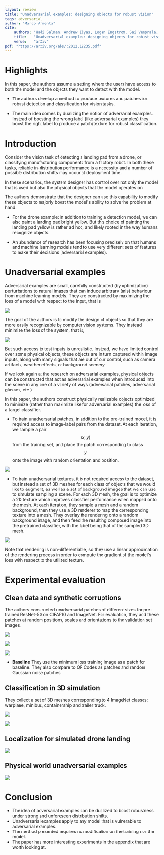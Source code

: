 ```yaml
---
layout: review
title: "Unadversarial examples: designing objects for robust vision"
tags: adversarial
author: "Marco Armenta"
cite:
    authors: "Hadi Salman, Andrew Ilyas, Logan Engstrom, Sai Vemprala, Aleksander Madry, Ashish Kapoor"
    title:   "Unadversarial examples: designing objects for robust vision"
    venue:   "arXiv"
pdf: "https://arxiv.org/abs/:2012.12235.pdf"
---
```


# Highlights

In this paper, the authors assume a setting where the users have access to both the model and the objects they want to detect with the model.

* The authors develop a method to produce textures and patches for robust detection and classification for vision tasks.

* The main idea comes by dualizing the notion of adversarial examples. Instead of boosting the wrong label (like adversarial examples) they boost the right label to produce a patch/texture for robust classification.


# Introduction

Consider the vision task of detecting a landing pad from a drone, or classifying manufacturing components from a factory robot. In both these tasks, reliable in-distribution performance is a necessity and a number of possible distribution shifts may occur at deployment time. 

In these scenarios, the system designer has control over not only the model that is used but also the physical objects that the model operates on. 

The authors demonstrate that the designer can use this capability to modify these objects to majorly boost the model's ability to solve the problem at hand.

* For the drone example: in addition to training a detection model, we can also paint a landing pad bright yellow. But this choice of painting the landing pad yellow is rather ad hoc, and likely rooted in the way humans recognize objects. 

* An abundance of research has been focusing precisely on that humans and machine learning models tend to use very different sets of features to make their decisions (adversarial examples).

# Unadversarial examples

Adversarial examples are small, carefully constructed (by optimization) perturbations to natural images that can induce arbitrary (mis) behaviour from machine learning models. They are constructed by maximizing the loss of a model with respect to the input, that is


![](/article/images/unadversarial/01.jpg)

The goal of the authors is to modify the design of objects so that they are more easily recognizable by computer vision systems. They instead minimize the loss of the system, that is,

![](/article/images/unadversarial/02.jpg)

But such access to test inputs is unrealistic. Instead, we have limited control over some physical objects; these objects are in turn captured within image inputs, along with many signals that are out of our control, such as camera artifacts, weather effects, or background scenery.

If we look again at the research on adversarial examples, physical objects can be constructed that act as adversarial examples when introduced into the scene in any one of a variety of ways (adversarial patches, adversarial glasses, etc.).

In this paper, the authors construct physically realizable objects optimized to minimize (rather than maximize like for adversarial examples) the loss of a target classifier.

* To train unadversarial patches, in addition to the pre-trained model, it is required access to image-label pairs from the dataset. At each iteration, we sample a pair $$(x,y)$$ from the training set, and place the patch corresponding to class $$y$$ onto the image with random orientation and position.

![](/article/images/unadversarial/alg1.jpg)

* To train unadversarial textures, it is not required access to the dataset, but instead a set of 3D meshes for each class of objects that we would like to augment, as well as a set of background images that we can use to simulate sampling a scene. For each 3D mesh, the goal is to optimize a 2D texture which improves classifier performance when mapped onto the mesh. At each iteration, they sample a mesh and a random background, then they use a 3D renderer to map the corresponding texture into a mesh. They overlay the rendering onto a random background image, and then feed the resulting composed image into the pretrained classifier, with the label being that of the sampled 3D mesh. 

![](/article/images/unadversarial/alg2.jpg)

Note that rendering is non-differentiable, so they use a linear approximation of the rendering process in order to compute the gradient of the model's loss with respect to the utilized texture.

# Experimental evaluation

## Clean data and synthetic corruptions

The authors constructed unadversarial patches of different sizes for pre-trained ResNet-50 on CIFAR10 and ImageNet. For evaluation, they add these patches at random positions, scales and orientations to the validation set images. 

![](/article/images/unadversarial/fig3.jpg)

![](/article/images/unadversarial/fig4.jpg)

![](/article/images/unadversarial/fig4desc.jpg)


* **Baseline** They use the minimum loss training image as a patch for baseline. They also compare to QR Codes as patches and random Gaussian noise patches.

## Classification in 3D simulation

They collect a set of 3D meshes corresponding to 4 ImageNet classes: warplane, minibus, containership and trailer truck.

![](/article/images/unadversarial/fig5.jpg)

![](/article/images/unadversarial/fig6.jpg)

## Localization for simulated drone landing

![](/article/images/unadversarial/fig7.jpg)

## Physical world unadversarial examples

![](/article/images/unadversarial/fig8.jpg)


# Conclusion

* The idea of adversarial examples can be dualized to boost robustness under strong and unforeseen distribution shifts.
* Unadversarial examples apply to any model that is vulnerable to adversarial examples.
* The method presented requires no modification on the training nor the model.
* The paper has more interesting experiments in the appendix that are worth looking at.

